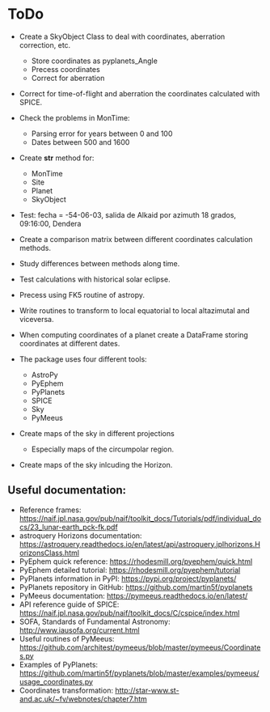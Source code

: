 
# ToDo

- Create a SkyObject Class to deal with coordinates, aberration correction, etc.
  * Store coordinates as pyplanets_Angle
  * Precess coordinates
  * Correct for aberration

- Correct for time-of-flight and aberration the coordinates calculated with SPICE.

- Check the problems in MonTime:
  * Parsing error for years between 0 and 100
  * Dates between 500 and 1600

- Create __str__ method for:    
  * MonTime
  * Site
  * Planet
  * SkyObject

- Test: fecha = -54-06-03, salida de Alkaid por azimuth 18 grados, 09:16:00, Dendera

- Create a comparison matrix between different coordinates calculation methods.

- Study differences between methods along time.

- Test calculations with historical solar eclipse.

- Precess using FK5 routine of astropy.

- Write routines to transform to local equatorial to local altazimutal and viceversa.

- When computing coordinates of a planet create a DataFrame storing coordinates at different dates.

- The package uses four different tools:
  * AstroPy
  * PyEphem
  * PyPlanets
  * SPICE
  * Sky
  * PyMeeus

- Create maps of the sky in different projections
  * Especially maps of the circumpolar region.

- Create maps of the sky inlcuding the Horizon.

## Useful documentation:

- Reference frames: https://naif.jpl.nasa.gov/pub/naif/toolkit_docs/Tutorials/pdf/individual_docs/23_lunar-earth_pck-fk.pdf
- astroquery Horizons documentation: https://astroquery.readthedocs.io/en/latest/api/astroquery.jplhorizons.HorizonsClass.html
- PyEphem quick reference: https://rhodesmill.org/pyephem/quick.html
- PyEphem detailed tutorial: https://rhodesmill.org/pyephem/tutorial
- PyPlanets information in PyPI: https://pypi.org/project/pyplanets/
- PyPlanets repository in GitHub: https://github.com/martin5f/pyplanets
- PyMeeus documentation: https://pymeeus.readthedocs.io/en/latest/
- API reference guide of SPICE: https://naif.jpl.nasa.gov/pub/naif/toolkit_docs/C/cspice/index.html
- SOFA, Standards of Fundamental Astronomy: http://www.iausofa.org/current.html
- Useful routines of PyMeeus: https://github.com/architest/pymeeus/blob/master/pymeeus/Coordinates.py
- Examples of PyPlanets: https://github.com/martin5f/pyplanets/blob/master/examples/pymeeus/usage_coordinates.py
- Coordinates transformation: http://star-www.st-and.ac.uk/~fv/webnotes/chapter7.htm
